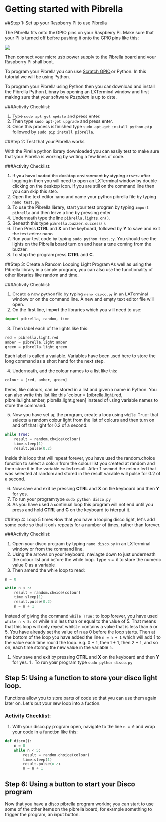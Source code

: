 # Getting started with Pibrella 

##Step 1: Set up your Raspberry Pi to use Pibrella

The Pibrella fits onto the GPIO pins on your Raspberry Pi. Make sure that your Pi is turned off before pushing it onto the GPIO pins like this:

![](add-pibrella.jpg)

Then connect your micro usb power supply to the Pibrella board and your Raspberry Pi shall boot. 

To program your Pibrella you can use [Scratch GPIO](http://scratchgpio.github.io) or Python. In this tutorial we will be using Python. 

To program your Pibrella using Python then you can download and install the Pibrella Python Library by opening an LXTerminal window and first making sure that your software *Raspbian* is up to date. 

###Activity Checklist:

1. Type `sudo apt-get update` and press enter. 
1. Then type `sudo apt-get upgrade` and press enter. 
1. Once this process is finished type `sudo apt-get install python-pip` followed by `sudo pip install pibrella`.

##Step 2: Test that your Pibrella works

With the Pirella python library downloaded you can easily test to make sure that your Pibrella is working by writing a few lines of code.

###Activity Checklist:
1. If you have loaded the desktop environment by styping `startx` after logging in then you will need to open an LXTerminal window by double clicking on the desktop icon. If you are still on the command line then you can skip this step.
2. Open the text editor nano and name your python pibrella file by typing `nano test.py`.
3. To use the Pibrella library, start your test program by typing `import pibrella` and then leave a line by pressing enter.
4. Underneath type the line `pibrella.lights.on()`.
5. Beneath this type `pibrella.buzzer.success()`. 
6. Then Press **CTRL** and **X** on the keyboard, followed by **Y** to save and exit the text editor nano.
7. Run your test code by typing `sudo python test.py`. You should see the lights on the Pibrella board turn on and hear a tune coming from the buzzer. 
8. To stop the program press **CTRL** and **C**.


##Step 3: Create a Random Looping Light Program
As well as using the Pibrella library in a simple program, you can also use the functionality of other libraries like random and time. 

###Activity Checklist:
1. Create a new python file by typing `nano disco.py` in an LXTerminal window or on the command line. A new and empty text editor file will open. 
2. On the first line, import the libraries which you will need to use:

  ```python
  import pibrella, random, time
  ```
3. Then label each of the lights like this:
  
  ```python
  red = pibrella.light.red
  amber = pibrella.light.amber
  green = pibrella.light.green
  ```
  Each label is called a variable. Variables have been used here to store the long command as a short hand for the next step.

4. Underneath, add the colour names to a list like this:
  
  ```python
  colour = [red, amber, green]
  ```
  Items, like colours, can be stored in a list and given a name in Python. You can also write this list like this `colour = [pibrella.light.red, pibrella.light.amber, pibrella.light.green] instead of using variable names to store the command. 
  
5. Now you have set up the program, create a loop using `while True:` that selects a random colour light from the list of colours and then turn on and off that light for 0.2 of a second:

  ```python
  while True:
      result = random.choice(colour)
      time.sleep(1)
      result.pulse(0.2)
  ```
  
  Inside this loop that will repeat forever, you have used the random.choice function to select a colour from the colour list you created at random and then store it in the variable called result. After 1 second the colour led that was selected at random and stored in the result variable will pulse for 0.2 of a second.
  
6. Now save and exit by pressing **CTRL** and **X** on the keyboard and then **Y** for yes. 
7. To run your program type `sudo python disco.py` 
8. As you have used a continual loop this program will not end until you press and hold **CTRL** and **C** on the keyboard to interput it.

##Step 4: Loop 5 times
Now that you have a looping disco light, let's add some code so that it only repeats for a number of times, rather than forever.

###Activity Checklist:
1. Open your disco program by typing `nano disco.py` in an LXTerminal window or from the command line. 
1. Using the arrows on your keyboard, naviagte down to just underneath the colour list and before the while loop. Type `n = 0` to store the numeric value 0 as a variable.
1. Then amend the while loop to read:

  ```python
  n = 0
  
  while n < 5:
      result = random.choice(colour)
      time.sleep(1)
      result.pulse(0.2)
      n = n + 1
  ```
  Instead of giving the command `while True:` to loop forever, you have used `while n < 5:` or while n is less than or equal to the value of 5. That means that this loop will only repeat whilst `n` contains a value that is less than 5 or 5. You have already set the value of n as 0 before the loop starts. Then at the bottom of the loop you have added the line `n = n + 1` which will add 1 to the value each time round the loop. e.g. 0 + 1, then 1 + 1, then 2 + 1, and so on, each time storing the new value in the variable n. 
  
1. Now save and exit by pressing **CTRL** and **X** on the keyboard and then **Y** for yes. 
1 . To run your program type `sudo python disco.py` 

## Step 5: Using a function to store your disco light loop.  
Functions allow you to store parts of code so that you can use them again later on. Let's put your new loop into a fuction.

### Activity Checklist:
1. With your disco.py program open, navigate to the line `n = 0` and wrap your code in a function like this:
  
  ```python
  def disco():
      n = 0
      while n < 5:
          result = random.choice(colour)
          time.sleep(1)
          result.pulse(0.2)
          n = n + 1
  ```        

## Step 6: Using a button to start your Disco program 
Now that you have a disco pibrella program working you can start to use some of the other items on the pibrella board, for example something to trigger the program, an input button.
